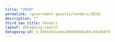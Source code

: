 ```yaml
---
title: "2019"
permalink: /government-gazette/tenders/2019/
description: ""
third_nav_title: Tenders
layout: datagovsg-search
datagovsg-id: d_585b2b3ceee2468b80eba0dc34adb076
---
```


